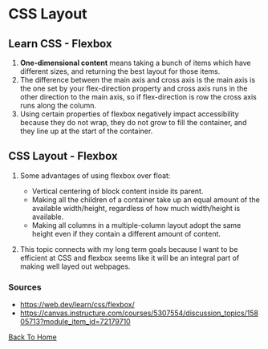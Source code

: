 # CSS Layout

## Learn CSS - Flexbox

1. **One-dimensional content** means taking a bunch of items which have different sizes, and returning the best layout for those items.
2. The difference between the main axis and cross axis is the main axis is the one set by your flex-direction property and cross axis runs in the other direction to the main axis, so if flex-direction is row the cross axis runs along the column.
3. Using certain properties of flexbox negatively impact accessibility because they do not wrap, they do not grow to fill the container, and they line up at the start of the container.

## CSS Layout - Flexbox

1. Some advantages of using flexbox over float:

    - Vertical centering  of block content inside its parent.
    - Making all the children of a container take up an equal amount of the available width/height, regardless of how much width/height is available.
    - Making all columns in a multiple-column layout adopt the same height even if they contain a different amount of content.
2. This topic connects with my long term goals because I want to be efficient at CSS and flexbox seems like it will be an integral part of making well layed out webpages.

### Sources

- <https://web.dev/learn/css/flexbox/>
- <https://canvas.instructure.com/courses/5307554/discussion_topics/15805713?module_item_id=72179710>

[Back To Home](../README.md)
